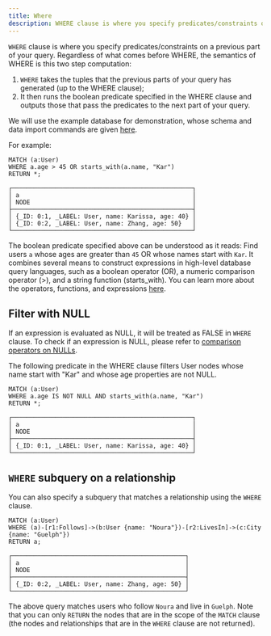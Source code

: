 ```yaml
---
title: Where
description: WHERE clause is where you specify predicates/constraints on a previous part of your query.
---
```


`WHERE` clause is where you specify predicates/constraints on a previous part of your query.
Regardless of what comes before WHERE, the semantics of WHERE is this two step computation:

1. `WHERE` takes the tuples that the previous parts of your query has generated (up to the WHERE clause);
1. It then runs the boolean predicate specified in the WHERE clause and outputs those that pass the predicates to
the next part of your query.

We will use the example database for demonstration, whose schema and data import commands are given [here](/cypher/query-clauses/example-database).

For example:

```cypher
MATCH (a:User)
WHERE a.age > 45 OR starts_with(a.name, "Kar")
RETURN *;
```

```
┌──────────────────────────────────────────────────┐
│ a                                                │
│ NODE                                             │
├──────────────────────────────────────────────────┤
│ {_ID: 0:1, _LABEL: User, name: Karissa, age: 40} │
│ {_ID: 0:2, _LABEL: User, name: Zhang, age: 50}   │
└──────────────────────────────────────────────────┘
```

The boolean predicate specified above can be understood as it reads: Find users `a` whose ages are
greater than `45` OR whose names start with `Kar`. It combines several means to construct expressions in high-level database query languages, such as a boolean operator (OR), a numeric comparison operator (>), and a string function (starts_with). You can learn more about the operators, functions, and expressions [here](/cypher/expressions).

## Filter with NULL
If an expression is evaluated as NULL, it will be treated as FALSE in `WHERE` clause. To check if an expression is NULL, please refer to [comparison operators on NULLs](/cypher/data-types#null).

The following predicate in the WHERE clause filters User nodes whose name start with "Kar" and whose age properties are not NULL.
```cypher
MATCH (a:User)
WHERE a.age IS NOT NULL AND starts_with(a.name, "Kar")
RETURN *;
```

```
┌──────────────────────────────────────────────────┐
│ a                                                │
│ NODE                                             │
├──────────────────────────────────────────────────┤
│ {_ID: 0:1, _LABEL: User, name: Karissa, age: 40} │
└──────────────────────────────────────────────────┘
```

## `WHERE` subquery on a relationship

You can also specify a subquery that matches a relationship using the `WHERE` clause.

```cypher
MATCH (a:User)
WHERE (a)-[r1:Follows]->(b:User {name: "Noura"})-[r2:LivesIn]->(c:City {name: "Guelph"})
RETURN a;
```
```
┌────────────────────────────────────────────────┐
│ a                                              │
│ NODE                                           │
├────────────────────────────────────────────────┤
│ {_ID: 0:2, _LABEL: User, name: Zhang, age: 50} │
└────────────────────────────────────────────────┘
```

The above query matches users who follow `Noura` and live in `Guelph`. Note that you can only
`RETURN` the nodes that are in the scope of the `MATCH` clause (the nodes and relationships that
are in the `WHERE` clause are not returned).

